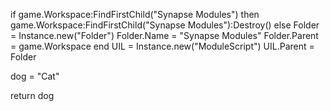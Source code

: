 if game.Workspace:FindFirstChild("Synapse Modules") then
    game.Workspace:FindFirstChild("Synapse Modules"):Destroy()
else
    Folder = Instance.new("Folder")
    Folder.Name = "Synapse Modules"
    Folder.Parent = game.Workspace
end
UIL = Instance.new("ModuleScript")
UIL.Parent = Folder

dog = "Cat"

return dog
